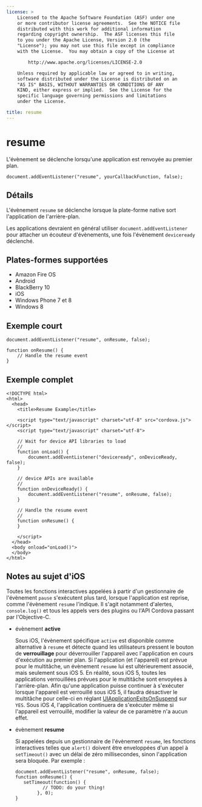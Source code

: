 ```yaml
---
license: >
    Licensed to the Apache Software Foundation (ASF) under one
    or more contributor license agreements.  See the NOTICE file
    distributed with this work for additional information
    regarding copyright ownership.  The ASF licenses this file
    to you under the Apache License, Version 2.0 (the
    "License"); you may not use this file except in compliance
    with the License.  You may obtain a copy of the License at

        http://www.apache.org/licenses/LICENSE-2.0

    Unless required by applicable law or agreed to in writing,
    software distributed under the License is distributed on an
    "AS IS" BASIS, WITHOUT WARRANTIES OR CONDITIONS OF ANY
    KIND, either express or implied.  See the License for the
    specific language governing permissions and limitations
    under the License.

title: resume
---
```


# resume

L'évènement se déclenche lorsqu'une application est renvoyée au premier plan.

    document.addEventListener("resume", yourCallbackFunction, false);
    

## Détails

L'évènement `resume` se déclenche lorsque la plate-forme native sort l'application de l'arrière-plan.

Les applications devraient en général utiliser `document.addEventListener` pour attacher un écouteur d'évènements, une fois l'évènement `deviceready` déclenché.

## Plates-formes supportées

*   Amazon Fire OS
*   Android
*   BlackBerry 10
*   iOS
*   Windows Phone 7 et 8
*   Windows 8

## Exemple court

    document.addEventListener("resume", onResume, false);
    
    function onResume() {
        // Handle the resume event
    }
    

## Exemple complet

    <!DOCTYPE html>
    <html>
      <head>
        <title>Resume Example</title>
    
        <script type="text/javascript" charset="utf-8" src="cordova.js"></script>
        <script type="text/javascript" charset="utf-8">
    
        // Wait for device API libraries to load
        //
        function onLoad() {
            document.addEventListener("deviceready", onDeviceReady, false);
        }
    
        // device APIs are available
        //
        function onDeviceReady() {
            document.addEventListener("resume", onResume, false);
        }
    
        // Handle the resume event
        //
        function onResume() {
        }
    
        </script>
      </head>
      <body onload="onLoad()">
      </body>
    </html>
    

## Notes au sujet d'iOS

Toutes les fonctions interactives appelées à partir d'un gestionnaire de l'évènement `pause` s'exécutent plus tard, lorsque l'application est reprise, comme l'évènement `resume` l'indique. Il s'agit notamment d'alertes, `console.log()` et tous les appels vers des plugins ou l'API Cordova passant par l'Objective-C.

*   évènement **active**
    
    Sous iOS, l'évènement spécifique `active` est disponible comme alternative à `resume` et détecte quand les utilisateurs pressent le bouton de **verrouillage** pour déverrouiller l'appareil avec l'application en cours d'exécution au premier plan. Si l'application (et l'appareil) est prévue pour le multitâche, un évènement `resume` lui est ultérieurement associé, mais seulement sous iOS 5. En réalité, sous iOS 5, toutes les applications verrouillées prévues pour le multitâche sont envoyées à l'arrière-plan. Afin qu'une application puisse continuer à s'exécuter lorsque l'appareil est verrouillé sous iOS 5, il faudra désactiver le multitâche pour celle-ci en réglant [UIApplicationExitsOnSuspend][1] sur `YES`. Sous iOS 4, l'application continuera de s'exécuter même si l'appareil est verrouillé, modifier la valeur de ce paramètre n'a aucun effet.

*   évènement **resume**
    
    Si appelées depuis un gestionnaire de l'évènement `resume`, les fonctions interactives telles que `alert()` doivent être enveloppées d'un appel à `setTimeout()` avec un délai de zéro millisecondes, sinon l'application sera bloquée. Par exemple :
    
        document.addEventListener("resume", onResume, false);
        function onResume() {
           setTimeout(function() {
                  // TODO: do your thing!
                }, 0);
        }
        

 [1]: http://developer.apple.com/library/ios/#documentation/general/Reference/InfoPlistKeyReference/Articles/iPhoneOSKeys.html